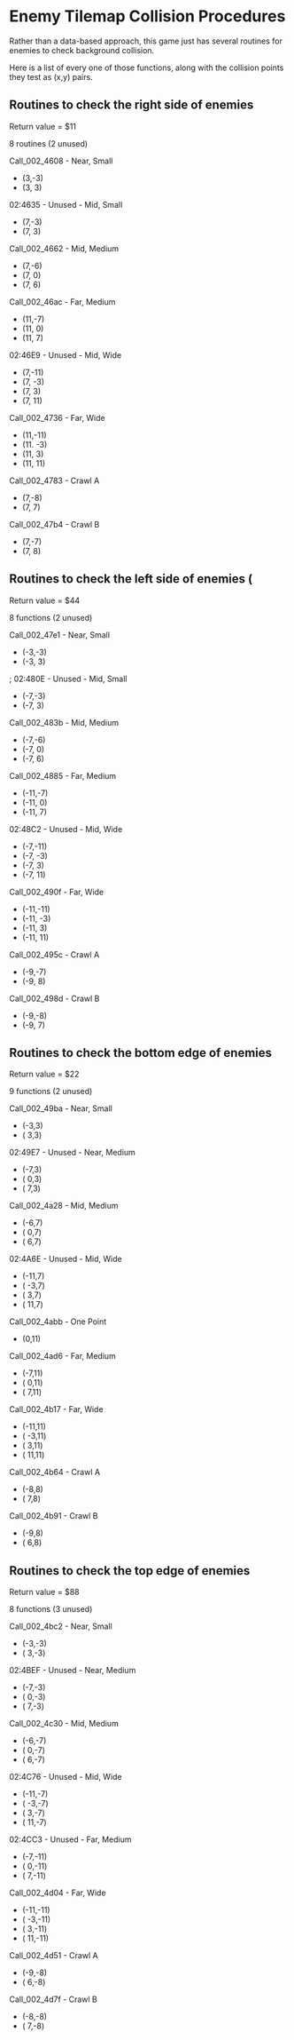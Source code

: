 # Enemy Tilemap Collision Procedures

Rather than a data-based approach, this game just has several routines for enemies to check background collision.

Here is a list of every one of those functions, along with the collision points they test as (x,y) pairs.

## Routines to check the right side of enemies 
Return value = $11

8 routines (2 unused)

Call_002_4608 - Near, Small
- (3,-3)
- (3, 3)

02:4635 - Unused - Mid, Small
- (7,-3)
- (7, 3)

Call_002_4662 - Mid, Medium
- (7,-6)
- (7, 0)
- (7, 6)

Call_002_46ac - Far, Medium
- (11,-7)
- (11, 0)
- (11, 7)

02:46E9 - Unused - Mid, Wide
- (7,-11)
- (7, -3)
- (7,  3)
- (7, 11)

Call_002_4736 - Far, Wide
- (11,-11)
- (11. -3)
- (11,  3)
- (11, 11)

Call_002_4783 - Crawl A
- (7,-8)
- (7, 7)

Call_002_47b4 - Crawl B
- (7,-7)
- (7, 8)

## Routines to check the left side of enemies (
Return value = $44

8 functions (2 unused)

Call_002_47e1 - Near, Small
- (-3,-3)
- (-3, 3)

; 02:480E - Unused - Mid, Small
- (-7,-3)
- (-7, 3)

Call_002_483b - Mid, Medium
- (-7,-6)
- (-7, 0)
- (-7, 6)

Call_002_4885 - Far, Medium
- (-11,-7)
- (-11, 0)
- (-11, 7)

02:48C2 - Unused - Mid, Wide
- (-7,-11)
- (-7, -3)
- (-7,  3)
- (-7, 11)

Call_002_490f - Far, Wide
- (-11,-11)
- (-11, -3)
- (-11,  3)
- (-11, 11)

Call_002_495c - Crawl A
- (-9,-7)
- (-9, 8)

Call_002_498d - Crawl B
- (-9,-8)
- (-9, 7)

## Routines to check the bottom edge of enemies
Return value = $22

9 functions (2 unused)

Call_002_49ba - Near, Small
- (-3,3)
- ( 3,3)

02:49E7 - Unused - Near, Medium
- (-7,3)
- ( 0,3)
- ( 7,3)

Call_002_4a28 - Mid, Medium
- (-6,7)
- ( 0,7)
- ( 6,7)

02:4A6E - Unused - Mid, Wide
- (-11,7)
- ( -3,7)
- (  3,7)
- ( 11,7)

Call_002_4abb - One Point
- (0,11)

Call_002_4ad6 - Far, Medium
- (-7,11)
- ( 0,11)
- ( 7,11)

Call_002_4b17 - Far, Wide
- (-11,11)
- ( -3,11)
- (  3,11)
- ( 11,11)

Call_002_4b64 - Crawl A
- (-8,8)
- ( 7,8)

Call_002_4b91 - Crawl B
- (-9,8)
- ( 6,8)

## Routines to check the top edge of enemies
Return value = $88

8 functions (3 unused)

Call_002_4bc2 - Near, Small
- (-3,-3)
- ( 3,-3)

02:4BEF - Unused - Near, Medium
- (-7,-3)
- ( 0,-3)
- ( 7,-3)

Call_002_4c30 - Mid, Medium
- (-6,-7)
- ( 0,-7)
- ( 6,-7)

02:4C76 - Unused - Mid, Wide
- (-11,-7)
- ( -3,-7)
- (  3,-7)
- ( 11,-7)

02:4CC3 - Unused - Far, Medium
- (-7,-11)
- ( 0,-11)
- ( 7,-11)

Call_002_4d04 - Far, Wide
- (-11,-11)
- ( -3,-11)
- (  3,-11)
- ( 11,-11)

Call_002_4d51 - Crawl A
- (-9,-8)
- ( 6,-8)

Call_002_4d7f - Crawl B
- (-8,-8)
- ( 7,-8)